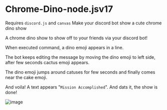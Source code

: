 # Chrome-Dino-node.jsv17
Requires `discord.js` and `canvas`
Make your discord bot show a cute chrome dino show

A chrome dino show to show off to your friends via your discord bot!

When executed command, a dino emoji appears in a line.

The bot keeps editing the message by moving the dino emoji to left side, after few seconds cactus emoji appears.

The dino emoji jumps around catuses for few seconds and finally comes near the cake emoji.

And voila! A text appears "`Mission Accomplished`". And dats it, the show is done!



![image](https://github.com/user-attachments/assets/eceb11aa-dab4-4c7c-8f8c-70ffce86529e)
